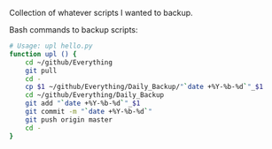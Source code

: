 Collection of whatever scripts I wanted to backup.

Bash commands to backup scripts:  

```bash
# Usage: upl hello.py
function upl () {
    cd ~/github/Everything
    git pull
    cd -
    cp $1 ~/github/Everything/Daily_Backup/"`date +%Y-%b-%d`"_$1
    cd ~/github/Everything/Daily_Backup
    git add "`date +%Y-%b-%d`"_$1
    git commit -m "`date +%Y-%b-%d`"
    git push origin master
    cd -
}
```
